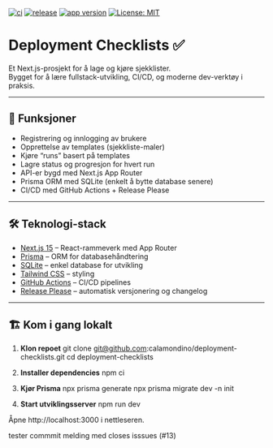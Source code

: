 [![ci](https://github.com/calamondino/Deployment-Checklist/actions/workflows/ci.yml/badge.svg?branch=main)](https://github.com/calamondino/Deployment-Checklist/actions/workflows/ci.yml)
[![release](https://img.shields.io/github/v/release/calamondino/Deployment-Checklist?sort=semver&display_name=tag)](https://github.com/calamondino/Deployment-Checklist/releases)
[![app version](https://img.shields.io/github/package-json/v/calamondino/Deployment-Checklist/main?label=app%20version)](./package.json)
[![License: MIT](https://img.shields.io/github/license/calamondino/Deployment-Checklist)](LICENSE)

# Deployment Checklists ✅

Et Next.js-prosjekt for å lage og kjøre sjekklister.  
Bygget for å lære fullstack-utvikling, CI/CD, og moderne dev-verktøy i praksis.

---

## 🚀 Funksjoner
- Registrering og innlogging av brukere
- Opprettelse av templates (sjekkliste-maler)
- Kjøre “runs” basert på templates
- Lagre status og progresjon for hvert run
- API-er bygd med Next.js App Router
- Prisma ORM med SQLite (enkelt å bytte database senere)
- CI/CD med GitHub Actions + Release Please

---

## 🛠️ Teknologi-stack
- [Next.js 15](https://nextjs.org/) – React-rammeverk med App Router
- [Prisma](https://www.prisma.io/) – ORM for databasehåndtering
- [SQLite](https://sqlite.org/) – enkel database for utvikling
- [Tailwind CSS](https://tailwindcss.com/) – styling
- [GitHub Actions](https://docs.github.com/en/actions) – CI/CD pipelines
- [Release Please](https://github.com/googleapis/release-please) – automatisk versjonering og changelog

---

## 🏗️ Kom i gang lokalt

1. **Klon repoet**
   git clone git@github.com:calamondino/deployment-checklists.git
   cd deployment-checklists

2. **Installer dependencies**
   npm ci

3. **Kjør Prisma**
   npx prisma generate
   npx prisma migrate dev -n init

4. **Start utviklingsserver**
   npm run dev

Åpne http://localhost:3000 i nettleseren.

tester commmit melding med closes isssues (#13)
